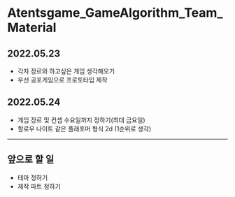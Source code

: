# Atentsgame_GameAlgorithm_Team_Material
## 2022.05.23
- 각자 장르와 하고싶은 게임 생각해오기
- 우선 공포게임으로 프로토타입 제작

## 2022.05.24
- 게임 장르 및 컨셉 수요일까지 정하기(최대 금요일)
- 할로우 나이트 같은 플래포머 형식 2d (1순위로 생각)

***

## 앞으로 할 일
- 테마 정하기
- 제작 파트 정하기
